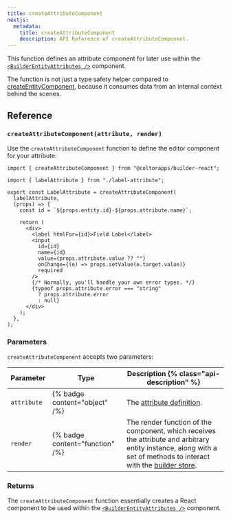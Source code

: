 ```yaml
---
title: createAttributeComponent
nextjs:
  metadata:
    title: createAttributeComponent
    description: API Reference of createAttributeComponent.
---
```


This function defines an attribute component for later use within the [`<BuilderEntityAttributes />`](/docs/api/react/builder-entity-attributes) component.

The function is not just a type safety helper compared to [createEntityComponent](/docs/api/react/create-entity-component), because it consumes data from an internal context behind the scenes.

## Reference

### `createAttributeComponent(attribute, render)`

Use the `createAttributeComponent` function to define the editor component for your attribute:

```tsx
import { createAttributeComponent } from "@coltorapps/builder-react";

import { labelAttribute } from "./label-attribute";

export const LabelAttribute = createAttributeComponent(
  labelAttribute,
  (props) => {
    const id = `${props.entity.id}-${props.attribute.name}`;

    return (
      <div>
        <label htmlFor={id}>Field Label</label>
        <input
          id={id}
          name={id}
          value={props.attribute.value ?? ""}
          onChange={(e) => props.setValue(e.target.value)}
          required
        />
        {/* Normally, you'll handle your own error types. */}
        {typeof props.attribute.error === "string"
          ? props.attribute.error
          : null}
      </div>
    );
  },
);
```

### Parameters

`createAttributeComponent` accepts two parameters:

| Parameter   | Type                            | Description {% class="api-description" %}                                                                                                                                                              |
| ----------- | ------------------------------- | ------------------------------------------------------------------------------------------------------------------------------------------------------------------------------------------------------ |
| `attribute` | {% badge content="object" /%}   | The [attribute definition](/docs/api/create-attribute).                                                                                                                                                |
| `render`    | {% badge content="function" /%} | The render function of the component, which receives the attribute and arbitrary entity instance, along with a set of methods to interact with the [builder store](/docs/api/react/use-builder-store). |

### Returns

The `createAttributeComponent` function essentially creates a React component to be used within the [`<BuilderEntityAttributes />`](/docs/api/react/builder-entity-attributes) component.
